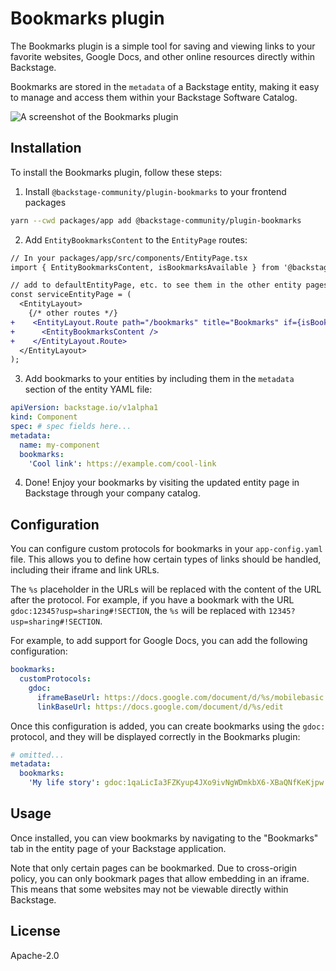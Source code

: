 # Bookmarks plugin

The Bookmarks plugin is a simple tool for saving and viewing links to your favorite websites, Google Docs, and other online resources directly within Backstage.

Bookmarks are stored in the `metadata` of a Backstage entity, making it easy to manage and access them within your Backstage Software Catalog.

![A screenshot of the Bookmarks plugin](https://i.imgur.com/guMtiax.png)

## Installation

To install the Bookmarks plugin, follow these steps:

1. Install `@backstage-community/plugin-bookmarks` to your frontend packages

```bash
yarn --cwd packages/app add @backstage-community/plugin-bookmarks
```

2. Add `EntityBookmarksContent` to the `EntityPage` routes:

```diff
// In your packages/app/src/components/EntityPage.tsx
import { EntityBookmarksContent, isBookmarksAvailable } from '@backstage-community/plugin-bookmarks';

// add to defaultEntityPage, etc. to see them in the other entity pages
const serviceEntityPage = (
  <EntityLayout>
    {/* other routes */}
+    <EntityLayout.Route path="/bookmarks" title="Bookmarks" if={isBookmarksAvailable}>
+      <EntityBookmarksContent />
+    </EntityLayout.Route>
  </EntityLayout>
);
```

3. Add bookmarks to your entities by including them in the `metadata` section of the entity YAML file:

```yaml
apiVersion: backstage.io/v1alpha1
kind: Component
spec: # spec fields here...
metadata:
  name: my-component
  bookmarks:
    'Cool link': https://example.com/cool-link
```

4. Done! Enjoy your bookmarks by visiting the updated entity page in Backstage through your company catalog.

## Configuration

You can configure custom protocols for bookmarks in your `app-config.yaml` file. This allows you to define how certain types of links should be handled, including their iframe and link URLs.

The `%s` placeholder in the URLs will be replaced with the content of the URL after the protocol. For example, if you have a bookmark with the URL `gdoc:12345?usp=sharing#!SECTION`, the `%s` will be replaced with `12345?usp=sharing#!SECTION`.

For example, to add support for Google Docs, you can add the following configuration:

```yaml
bookmarks:
  customProtocols:
    gdoc:
      iframeBaseUrl: https://docs.google.com/document/d/%s/mobilebasic
      linkBaseUrl: https://docs.google.com/document/d/%s/edit
```

Once this configuration is added, you can create bookmarks using the `gdoc:` protocol, and they will be displayed correctly in the Bookmarks plugin:

```yaml
# omitted...
metadata:
  bookmarks:
    'My life story': gdoc:1qaLicIa3FZKyup4JXo9ivNgWDmkbX6-XBaQNfKeKjpw
```

## Usage

Once installed, you can view bookmarks by navigating to the "Bookmarks" tab in the entity page of your Backstage application.

Note that only certain pages can be bookmarked. Due to cross-origin policy, you can only bookmark pages that allow embedding in an iframe. This means that some websites may not be viewable directly within Backstage.

## License

Apache-2.0
